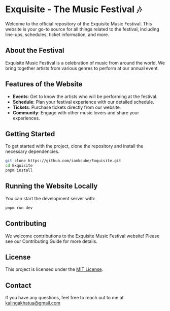 # Exquisite - The Music Festival 🎶

Welcome to the official repository of the Exquisite Music Festival. This website is your go-to source for all things related to the festival, including line-ups, schedules, ticket information, and more.

## About the Festival

Exquisite Music Festival is a celebration of music from around the world. We bring together artists from various genres to perform at our annual event.

## Features of the Website

- **Events**: Get to know the artists who will be performing at the festival.
- **Schedule**: Plan your festival experience with our detailed schedule.
- **Tickets**: Purchase tickets directly from our website.
- **Community**: Engage with other music lovers and share your experiences. 

## Getting Started

To get started with the project, clone the repository and install the necessary dependencies.

```bash
git clone https://github.com/iamkcube/Exquisite.git
cd Exquisite
pnpm install
```

## Running the Website Locally
You can start the development server with:

```bash
pnpm run dev
```

## Contributing
We welcome contributions to the Exquisite Music Festival website! Please see our Contributing Guide for more details.

## License
This project is licensed under the [MIT License](https://mit-license.org/).

## Contact
If you have any questions, feel free to reach out to me at kalingakhatua@gmail.com
